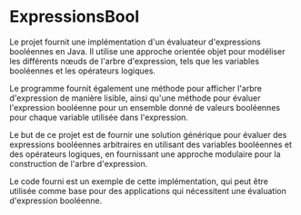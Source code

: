# ExpressionsBool

Le projet fournit une implémentation d'un évaluateur d'expressions booléennes en Java. Il utilise une approche orientée objet pour modéliser les différents nœuds de l'arbre d'expression, tels que les variables booléennes et les opérateurs logiques.

Le programme fournit également une méthode pour afficher l'arbre d'expression de manière lisible, ainsi qu'une méthode pour évaluer l'expression booléenne pour un ensemble donné de valeurs booléennes pour chaque variable utilisée dans l'expression.

Le but de ce projet est de fournir une solution générique pour évaluer des expressions booléennes arbitraires en utilisant des variables booléennes et des opérateurs logiques, en fournissant une approche modulaire pour la construction de l'arbre d'expression.

Le code fourni est un exemple de cette implémentation, qui peut être utilisée comme base pour des applications qui nécessitent une évaluation d'expression booléenne.
